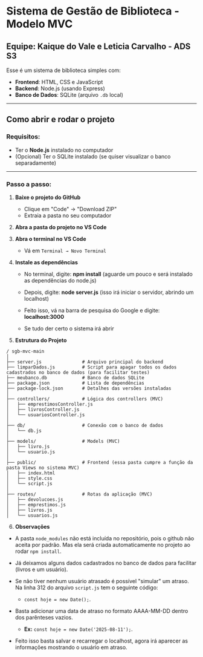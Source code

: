 # Sistema de Gestão de Biblioteca - Modelo MVC

## Equipe: Kaique do Vale e Leticia Carvalho - ADS S3

Esse é um sistema de biblioteca simples com:

- **Frontend**: HTML, CSS e JavaScript
- **Backend**: Node.js (usando Express)
- **Banco de Dados**: SQLite (arquivo `.db` local)

---

## Como abrir e rodar o projeto

### Requisitos:
- Ter o **Node.js** instalado no computador
- (Opcional) Ter o SQLite instalado (se quiser visualizar o banco separadamente)

---

### Passo a passo:

1. **Baixe o projeto do GitHub**

   - Clique em "Code" → "Download ZIP"
   - Extraia a pasta no seu computador

2. **Abra a pasta do projeto no VS Code**

3. **Abra o terminal no VS Code**
   - Vá em `Terminal → Novo Terminal`

4. **Instale as dependências**

   - No terminal, digite: **npm install** (aguarde um pouco e será instalado as dependências do node.js)

   - Depois, digite: **node server.js** (isso irá iniciar o servidor, abrindo um localhost)

   - Feito isso, vá na barra de pesquisa do Google e digite: **localhost:3000**

   - Se tudo der certo o sistema irá abrir

5. **Estrutura do Projeto**

```
/ sgb-mvc-main
│
├── server.js               # Arquivo principal do backend
├── limparDados.js          # Script para apagar todos os dados cadastrados no banco de dados (para facilitar testes)
├── meubanco.db             # Banco de dados SQLite
├── package.json            # Lista de dependências
├── package-lock.json       # Detalhes das versões instaladas
│
├── controllers/            # Lógica dos controllers (MVC)
│   ├── emprestimosController.js
│   ├── livrosController.js
│   └── usuariosController.js
│
├── db/                     # Conexão com o banco de dados
│   └── db.js
│
├── models/                 # Models (MVC)
│   ├── livro.js
│   └── usuario.js
│
├── public/                 # Frontend (essa pasta cumpre a função da pasta Views no sistema MVC)
│   ├── index.html
│   ├── style.css
│   └── script.js
│
├── routes/                 # Rotas da aplicação (MVC)
│   ├── devolucoes.js
│   ├── emprestimos.js
│   ├── livros.js
│   └── usuarios.js
```

  6. **Observações**
- A pasta `node_modules` não está incluída no repositório, pois o github não aceita por padrão. Mas ela será criada automaticamente no projeto ao rodar `npm install`.

- Já deixamos alguns dados cadastrados no banco de dados para facilitar (livros e um usuário).
  
- Se não tiver nenhum usuário atrasado é possível "simular" um atraso. Na linha 312 do arquivo `script.js` tem o seguinte código:
  
  - `const hoje = new Date();`.
    
- Basta adicionar uma data de atraso no formato AAAA-MM-DD dentro dos parênteses vazios.
  
  - **Ex:** `const hoje = new Date('2025-08-11');`.
   
- Feito isso basta salvar e recarregar o localhost, agora irá aparecer as informações mostrando o usuário em atraso.
